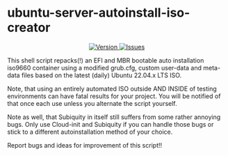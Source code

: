 # ubuntu-server-autoinstall-iso-creator
</p>
<p align="center">
    <a href="https://github.com/PaxJaromeMalues/ubuntu-server-autoinstall-iso-repacker/releases/latest">
        <img src="https://img.shields.io/badge/Version-1.0.0-green.svg" alt="Version">
    </a>
    <a href="https://github.com/PaxJaromeMalues/ubuntu-server-autoinstall-iso-repacker/issues">
        <img src="https://img.shields.io/github/issues-raw/PaxJaromeMalues/ubuntu-server-autoinstall-iso-repacker.svg?label=Issues" alt="Issues">
    </a>

This shell script repacks(!) an EFI and MBR bootable auto installation iso9660 container using a modified grub.cfg, custom user-data and meta-data files based on the latest (daily) Ubuntu 22.04.x LTS ISO.

Note, that using an entirely automated ISO outside AND INSIDE of testing environments can have fatal results for your project.
You will be notified of that once each use unless you alternate the script yourself.

Note as well, that Subiquity in itself still suffers from some rather annoying bugs.
Only use Cloud-init and Subiquity if you can handle those bugs or stick to a different autoinstallation method of your choice.

Report bugs and ideas for improvement of this script!!
</p>
